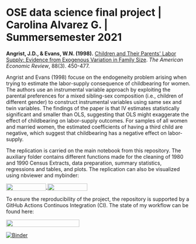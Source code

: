 # OSE data science final project | Carolina Alvarez G. | Summersemester 2021

**Angrist, J.D., & Evans, W.N. (1998).** [Children and Their Parents' Labor Supply: Evidence from Exogenous Variation in Family Size](https://www.jstor.org/stable/116844?seq=1). *The American Economic Review*, 88(3). 450-477. 

Angrist and Evans (1998) focuse on the endogeneity problem arising when trying to estimate the labor-supply consequence of childbearing for women. The authors use an instrumental variable approach by exploiting the parental preferences for a mixed sibling-sex composition (i.e., children of different gender) to construct instrumental variables using same sex and twin variables. The findings of the paper is that IV estimates statistically significant and smaller than OLS, suggesting that OLS might exaggerate the effect of childbearing on labor-supply outcomes. For samples of all women and married women, the estimated coefficients of having a third child are negative, which suggest that childbearing has a negative effect on labor-supply.

The replication is carried on the main notebook from this repository. The auxiliary folder contains different functions made for the cleaning of 1980 and 1990 Census Extracts, data preparation, summary statistics, regressions and tables, and plots. The replication can also be visualized using nbviewer and mybinder:

<a href="https://nbviewer.jupyter.org/github/OpenSourceEconomics/ose-data-science-course-project-carolinalvarez/blob/master/Angrist_and_Evans_1998.ipynb"
   target="_parent">
   <img align="center"
  src="https://raw.githubusercontent.com/jupyter/design/master/logos/Badges/nbviewer_badge.png"
      width="109" height="20">
</a>
<a href="https://mybinder.org/v2/gh/OpenSourceEconomics/ose-data-science-course-project-carolinalvarez/master?filepath=Angrist_and_Evans_1998.ipynb"
    target="_parent">
    <img align="center"
       src="https://mybinder.org/badge_logo.svg"
       width="109" height="20">
</a>

To ensure the reproducibility of the project, the repository is supported by a GitHub Actions Continuos Integration (CI). The state of my workflow can be found here:

</a>
<a href="https://github.com/OpenSourceEconomics/ose-data-science-course-project-carolinalvarez/actions/workflows/ci.yml"
    target="_parent">
    <img align="center"
       src="https://github.com/OpenSourceEconomics/ose-data-science-course-project-carolinalvarez/actions/workflows/ci.yml/badge.svg"
       width="200" height="20">
</a>


[![Binder](https://mybinder.org/badge_logo.svg)](https://mybinder.org/v2/gh/OpenSourceEconomics/ose-data-science-course-project-Abraham-newbie/master?filepath=project.ipynb)
